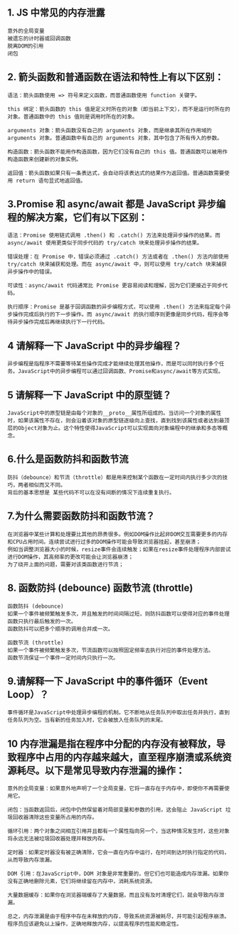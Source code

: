 ## 1. JS 中常见的内存泄露

```
意外的全局变量
被遗忘的计时器或回调函数
脱离DOM的引用
闭包
```

## 2. 箭头函数和普通函数在语法和特性上有以下区别：

```
语法：箭头函数使用 => 符号来定义函数，而普通函数使用 function 关键字。

this 绑定：箭头函数的 this 值是定义时所在的对象（即当前上下文），而不是运行时所在的对象。普通函数中的 this 值则是调用时所在的对象。

arguments 对象：箭头函数没有自己的 arguments 对象，而是继承其所在作用域的 arguments 对象。普通函数中有自己的 arguments 对象，其中包含了所有传入的参数。

构造函数：箭头函数不能用作构造函数，因为它们没有自己的 this 值。普通函数可以被用作构造函数来创建新的对象实例。

返回值：箭头函数如果只有一条表达式，会自动将该表达式的结果作为返回值。普通函数需要使用 return 语句显式地返回值。
```

## 3.Promise 和 async/await 都是 JavaScript 异步编程的解决方案，它们有以下区别：

```
语法：Promise 使用链式调用 .then() 和 .catch() 方法来处理异步操作的结果。而 async/await 使用更类似于同步代码的 try/catch 块来处理异步操作的结果。

错误处理：在 Promise 中，错误必须通过 .catch() 方法或者在 .then() 方法内部使用 try/catch 块来捕获和处理。而在 async/await 中，则可以使用 try/catch 块来捕获异步操作中的错误。

可读性：async/await 代码通常比 Promise 更容易阅读和理解，因为它们更接近于同步代码。

执行顺序：Promise 是基于回调函数的异步编程方式，可以使用 .then() 方法来指定每个异步操作完成后执行的下一步操作。而 async/await 的执行顺序则更像是同步代码，程序会等待异步操作完成后再继续执行下一行代码。

```

## 4 请解释一下 JavaScript 中的异步编程？

```
异步编程是指程序不需要等待某些操作完成才能继续处理其他操作，而是可以同时执行多个任务。JavaScript中的异步编程可以通过回调函数、Promise和async/await等方式实现。
```

## 5 请解释一下 JavaScript 中的原型链？

```
JavaScript中的原型链是由每个对象的__proto__属性所组成的。当访问一个对象的属性时，如果该属性不存在，则会沿着该对象的原型链逐级向上查找，直到找到该属性或者达到最顶层的Object对象为止。这个特性使得JavaScript可以实现面向对象编程中的继承和多态等概念。
```

## 6.什么是函数防抖和函数节流

```
防抖（debounce）和节流（throttle）都是用来控制某个函数在一定时间内执行多少次的技巧，两者相似而又不同。
背后的基本思想是 某些代码不可以在没有间断的情况下连续重复执行。
```

## 7.为什么需要函数防抖和函数节流？

```
在浏览器中某些计算和处理要比其他的昂贵很多。例如DOM操作比起非DOM交互需要更多的内存和CPU占用时间。连续尝试进行过多的DOM操作可能会导致浏览器挂起，甚至崩溃；
例如当调整浏览器大小的时候，resize事件会连续触发；如果在resize事件处理程序内部尝试进行DOM操作，其高频率的更改可能会让浏览器崩溃；
为了绕开上面的问题，需要对该类函数进行节流；
```

## 8. 函数防抖 (debounce) 函数节流 (throttle)

```
函数防抖 (debounce)
如果一个事件被频繁触发多次，并且触发的时间间隔过短，则防抖函数可以使得对应的事件处理函数只执行最后触发的一次。
函数防抖可以把多个顺序的调用合并成一次。

函数节流 (throttle)
如果一个事件被频繁触发多次，节流函数可以按照固定频率去执行对应的事件处理方法。
函数节流保证一个事件一定时间内只执行一次。
```

## 9.请解释一下 JavaScript 中的事件循环（Event Loop）？

```
事件循环是JavaScript中处理异步编程的机制。它不断地从任务队列中取出任务并执行，直到任务队列为空。当有新的任务加入时，它会被放入任务队列的末尾。
```

## 10 内存泄漏是指在程序中分配的内存没有被释放，导致程序中占用的内存越来越大，直至程序崩溃或系统资源耗尽。以下是常见导致内存泄漏的操作：

```
意外的全局变量：如果意外地声明了一个全局变量，它将一直存在于内存中，即使你不再需要使用它。

闭包：当函数返回后，闭包中仍然保留着对局部变量和参数的引用，这会阻止 JavaScript 垃圾回收器清除这些变量所占用的内存。

循环引用：两个对象之间相互引用并且都有一个属性指向另一个，当这种情况发生时，这些对象将永远无法被垃圾回收器处理并释放内存。

定时器：如果定时器没有被正确清除，它会一直在内存中运行，在时间到达时执行指定的代码，从而导致内存泄漏。

DOM 引用：在JavaScript中，DOM 对象是非常重要的，但它们也可能造成内存泄漏。如果你没有正确地删除元素，它们将继续留在内存中，消耗系统资源。

大量数据缓存：如果你在浏览器端缓存了大量数据，而且没有及时清理它们，就会导致内存泄漏。

总之，内存泄漏是由于程序中存在未释放的内存，导致系统资源被耗尽，并可能引起程序崩溃。程序员应该避免以上操作，正确地释放内存，以提高程序的性能和稳定性。
```
